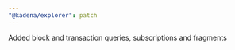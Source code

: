 ```yaml
---
"@kadena/explorer": patch
---
```


Added block and transaction queries, subscriptions and fragments
